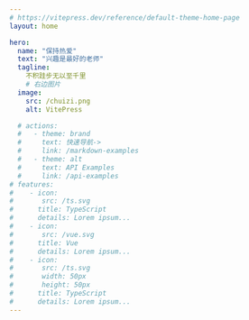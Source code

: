 ```yaml
---
# https://vitepress.dev/reference/default-theme-home-page
layout: home

hero:
  name: "保持热爱"
  text: "兴趣是最好的老师"
  tagline:
    不积跬步无以至千里
    # 右边图片
  image:
    src: /chuizi.png
    alt: VitePress

  # actions:
  #   - theme: brand
  #     text: 快速导航->
  #     link: /markdown-examples
  #   - theme: alt
  #     text: API Examples
  #     link: /api-examples
# features:
#    - icon:
#       src: /ts.svg
#      title: TypeScript
#      details: Lorem ipsum...
#    - icon:
#       src: /vue.svg
#      title: Vue
#      details: Lorem ipsum...
#    - icon:
#       src: /ts.svg
#       width: 50px
#       height: 50px
#      title: TypeScript
#      details: Lorem ipsum...
---
```


<div style="display: flex; justify-content: center; flex-wrap: wrap; gap: 20px; margin-top:80px">
  <Card to="/vitepress/react/nextjs/index">
    <template #icon>
      <img src="https://cdn.jsdelivr.net/gh/cjy1998/imagesbed/img/next.png" alt="Nextjs" />
    </template>
    <template #title>Nextjs</template>
  </Card>
  <Card to="/article-2">
    <template #icon>
      <img src="https://cdn.jsdelivr.net/gh/cjy1998/imagesbed/img/typescript.png" alt="TypeScript" />
    </template>
    <template #title>TypeScript</template>
  </Card>
   <Card to="/vitepress/interview/index">
    <template #icon>
      <img src="https://cdn.jsdelivr.net/gh/cjy1998/imagesbed/img/mianshi.png" alt="面试题" />
    </template>
    <template #title>面试题</template>
  </Card>
  <Card to="/article-2">
    <template #icon>
      <img src="https://cdn.jsdelivr.net/gh/cjy1998/imagesbed/img/react.png" alt="React" />
    </template>
    <template #title>React</template>
  </Card>
</div>
